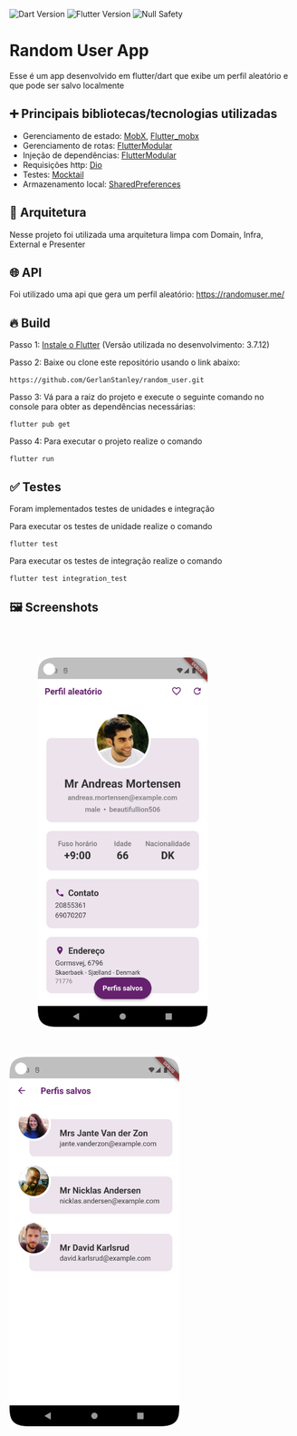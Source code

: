 ![Dart Version](https://img.shields.io/static/v1?label=dart&message=2.19.6&color=00579d)
![Flutter Version](https://img.shields.io/static/v1?label=flutter&message=3.7.12&color=42a5f5)
![Null Safety](https://img.shields.io/static/v1?label=null-safety&message=done&color=success)

# Random User App
Esse é um app desenvolvido em flutter/dart que exibe um perfil aleatório e que pode ser salvo localmente

## ➕ Principais bibliotecas/tecnologias utilizadas
- Gerenciamento de estado: [MobX](https://pub.dev/packages/mobx), [Flutter_mobx](https://pub.dev/packages/flutter_mobx)
- Gerenciamento de rotas: [FlutterModular](https://pub.dev/packages/flutter_modular)
- Injeção de dependências: [FlutterModular](https://pub.dev/packages/flutter_modular)
- Requisições http: [Dio](https://pub.dev/packages/dio)
- Testes: [Mocktail](https://pub.dev/packages/mocktail)
- Armazenamento local: [SharedPreferences](https://pub.dev/packages/shared_preferences)

## 📐 Arquitetura
Nesse projeto foi utilizada uma arquitetura limpa com Domain, Infra, External e Presenter

## 🌐 API
Foi utilizado uma api que gera um perfil aleatório: https://randomuser.me/

## 🔥 Build
Passo 1: [Instale o Flutter](https://docs.flutter.dev/get-started/install)
(Versão utilizada no desenvolvimento: 3.7.12)

Passo 2: Baixe ou clone este repositório usando o link abaixo:
```
https://github.com/GerlanStanley/random_user.git
```

Passo 3: Vá para a raiz do projeto e execute o seguinte comando no console para obter as dependências necessárias:
```
flutter pub get
```

Passo 4: Para executar o projeto realize o comando
```
flutter run
```

## ✅ Testes
Foram implementados testes de unidades e integração

Para executar os testes de unidade realize o comando
```
flutter test
```

Para executar os testes de integração realize o comando
```
flutter test integration_test
```

## 🖼️ Screenshots
<p float="left">
    <img src="./screenshots/1.png" width="300" style="padding: 50px" />
    <img src="./screenshots/2.png" width="300" /> 
</p>